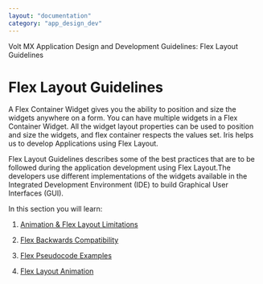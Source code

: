 ```yaml
---
layout: "documentation"
category: "app_design_dev"
---
```

                          

Volt MX  Application Design and Development Guidelines: Flex Layout Guidelines

Flex Layout Guidelines
======================

A Flex Container Widget gives you the ability to position and size the widgets anywhere on a form. You can have multiple widgets in a Flex Container Widget. All the widget layout properties can be used to position and size the widgets, and flex container respects the values set. Iris helps us to develop Applications using Flex Layout.

Flex Layout Guidelines describes some of the best practices that are to be followed during the application development using Flex Layout.The developers use different implementations of the widgets available in the Integrated Development Environment (IDE) to build Graphical User Interfaces (GUI).

In this section you will learn:

1.  [Animation & Flex Layout Limitations](Limitations_Animations.html)
    
2.  [Flex Backwards Compatibility](Flex_Backward_Compatibility.html)
    
3.  [Flex Pseudocode Examples](Flex_SampleCode.html)
    
4.  [Flex Layout Animation](Animation.html)

